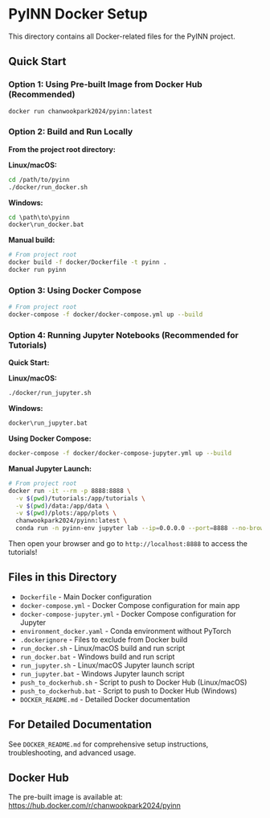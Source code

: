 # PyINN Docker Setup

This directory contains all Docker-related files for the PyINN project.

## Quick Start

### Option 1: Using Pre-built Image from Docker Hub (Recommended)

```bash
docker run chanwookpark2024/pyinn:latest
```

### Option 2: Build and Run Locally

**From the project root directory:**

**Linux/macOS:**
```bash
cd /path/to/pyinn
./docker/run_docker.sh
```

**Windows:**
```cmd
cd \path\to\pyinn
docker\run_docker.bat
```

**Manual build:**
```bash
# From project root
docker build -f docker/Dockerfile -t pyinn .
docker run pyinn
```

### Option 3: Using Docker Compose

```bash
# From project root
docker-compose -f docker/docker-compose.yml up --build
```

### Option 4: Running Jupyter Notebooks (Recommended for Tutorials)

**Quick Start:**

**Linux/macOS:**
```bash
./docker/run_jupyter.sh
```

**Windows:**
```cmd
docker\run_jupyter.bat
```

**Using Docker Compose:**
```bash
docker-compose -f docker/docker-compose-jupyter.yml up --build
```

**Manual Jupyter Launch:**
```bash
# From project root
docker run -it --rm -p 8888:8888 \
  -v $(pwd)/tutorials:/app/tutorials \
  -v $(pwd)/data:/app/data \
  -v $(pwd)/plots:/app/plots \
  chanwookpark2024/pyinn:latest \
  conda run -n pyinn-env jupyter lab --ip=0.0.0.0 --port=8888 --no-browser --allow-root --notebook-dir=/app
```

Then open your browser and go to `http://localhost:8888` to access the tutorials!

## Files in this Directory

- `Dockerfile` - Main Docker configuration
- `docker-compose.yml` - Docker Compose configuration for main app
- `docker-compose-jupyter.yml` - Docker Compose configuration for Jupyter
- `environment_docker.yaml` - Conda environment without PyTorch
- `.dockerignore` - Files to exclude from Docker build
- `run_docker.sh` - Linux/macOS build and run script
- `run_docker.bat` - Windows build and run script
- `run_jupyter.sh` - Linux/macOS Jupyter launch script
- `run_jupyter.bat` - Windows Jupyter launch script
- `push_to_dockerhub.sh` - Script to push to Docker Hub (Linux/macOS)
- `push_to_dockerhub.bat` - Script to push to Docker Hub (Windows)
- `DOCKER_README.md` - Detailed Docker documentation

## For Detailed Documentation

See `DOCKER_README.md` for comprehensive setup instructions, troubleshooting, and advanced usage.

## Docker Hub

The pre-built image is available at: https://hub.docker.com/r/chanwookpark2024/pyinn 